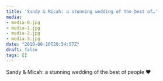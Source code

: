 ```yaml
---
title: 'Sandy & Micah: a stunning wedding of the best of…'
media:
- media-0.jpg
- media-1.jpg
- media-2.jpg
- media-3.jpg
date: "2019-08-10T20:54:57Z"
draft: false
tags: []
---
```

Sandy & Micah: a stunning wedding of the best of people ♥️

